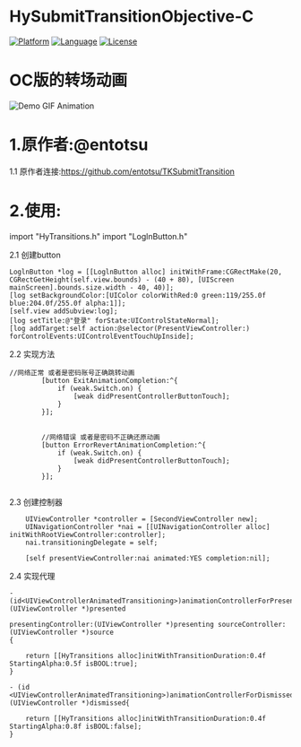 # HySubmitTransitionObjective-C
[![Platform](http://img.shields.io/badge/platform-ios-blue.svg?style=flat
)](https://developer.apple.com/iphone/index.action)
[![Language](http://img.shields.io/badge/language-ObjC-brightgreen.svg?style=flat)](https://developer.apple.com/Objective-C)
[![License](http://img.shields.io/badge/license-MIT-lightgrey.svg?style=flat)](http://mit-license.org)

# OC版的转场动画

![Demo GIF Animation](https://raw.githubusercontent.com/wwdc14/TKSubmitTransitionObjective-C/master/Demo.gif "Demo GIF Animation")

# 1.原作者:@entotsu

1.1 原作者连接:https://github.com/entotsu/TKSubmitTransition


# 2.使用:
import "HyTransitions.h"
import "LoglnButton.h"

2.1 创建button

    LoglnButton *log = [[LoglnButton alloc] initWithFrame:CGRectMake(20, CGRectGetHeight(self.view.bounds) - (40 + 80), [UIScreen mainScreen].bounds.size.width - 40, 40)];
    [log setBackgroundColor:[UIColor colorWithRed:0 green:119/255.0f blue:204.0f/255.0f alpha:1]];
    [self.view addSubview:log];
    [log setTitle:@"登录" forState:UIControlStateNormal];
    [log addTarget:self action:@selector(PresentViewController:) forControlEvents:UIControlEventTouchUpInside];
 
 2.2 实现方法
```
//网络正常 或者是密码账号正确跳转动画
        [button ExitAnimationCompletion:^{
            if (weak.Switch.on) {
                [weak didPresentControllerButtonTouch];
            }
        }];
        
        
        //网络错误 或者是密码不正确还原动画
        [button ErrorRevertAnimationCompletion:^{
            if (weak.Switch.on) {
                [weak didPresentControllerButtonTouch];
            }
        }];
        
```
 2.3 创建控制器
```
    UIViewController *controller = [SecondViewController new];
    UINavigationController *nai = [[UINavigationController alloc] initWithRootViewController:controller];
    nai.transitioningDelegate = self;
    
    [self presentViewController:nai animated:YES completion:nil];
```
 
 2.4 实现代理
```
- (id<UIViewControllerAnimatedTransitioning>)animationControllerForPresentedController:(UIViewController *)presented
                                                                  presentingController:(UIViewController *)presenting sourceController:(UIViewController *)source
{
    
    return [[HyTransitions alloc]initWithTransitionDuration:0.4f StartingAlpha:0.5f isBOOL:true];
}

- (id <UIViewControllerAnimatedTransitioning>)animationControllerForDismissedController:(UIViewController *)dismissed{

    return [[HyTransitions alloc]initWithTransitionDuration:0.4f StartingAlpha:0.8f isBOOL:false];
}
```
